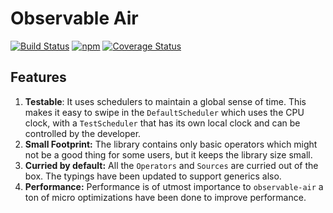 # Observable Air

[![Build Status](https://travis-ci.org/tusharmath/rwc.svg?branch=master)](https://travis-ci.org/tusharmath/observable-air)
[![npm](https://img.shields.io/npm/v/observable-air.svg)](https://www.npmjs.com/package/observable-air)
[![Coverage Status](https://coveralls.io/repos/github/tusharmath/observable-air/badge.svg)](https://coveralls.io/github/tusharmath/observable-air)

## Features

1. **Testable**: It uses schedulers to maintain a global sense of time. This makes it easy to swipe in the `DefaultScheduler` which uses the CPU clock, with a `TestScheduler` that has its own local clock and can be controlled by the developer.
1. **Small Footprint:** The library contains only basic operators which might not be a good thing for some users, but it keeps the library size small.
1. **Curried by default:** All the `Operators` and `Sources` are curried out of the box. The typings have been updated to support generics also.
1. **Performance:** Performance is of utmost importance to `observable-air` a ton of micro optimizations have been done to improve performance.

